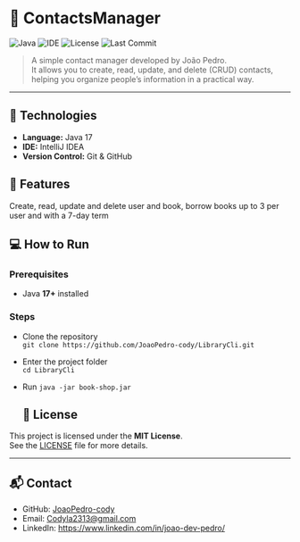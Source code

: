 # 📇 ContactsManager

![Java](https://img.shields.io/badge/Java-17-red)
![IDE](https://img.shields.io/badge/IDE-IntelliJ%20IDEA-blueviolet)
![License](https://img.shields.io/badge/License-MIT-green)
![Last Commit](https://img.shields.io/github/last-commit/JoaoPedro-cody/ContactsManager)

> A simple contact manager developed by João Pedro.  
> It allows you to create, read, update, and delete (CRUD) contacts, helping you organize people’s information in a practical way.

---

## 🚀 Technologies

- **Language:** Java 17  
- **IDE:** IntelliJ IDEA  
- **Version Control:** Git & GitHub  

## 🧰 Features

Create, read, update and delete user and book, borrow books up to 3 per user and with a 7-day term

## 💻 How to Run

### Prerequisites
- Java **17+** installed

### Steps
- Clone the repository  
  `git clone https://github.com/JoaoPedro-cody/LibraryCli.git`

- Enter the project folder  
  `cd LibraryCli`

- Run 
  `java -jar book-shop.jar`

  ## 📜 License

This project is licensed under the **MIT License**.  
See the [LICENSE](LICENSE) file for more details.  

---

## 📬 Contact

- GitHub: [JoaoPedro-cody](https://github.com/JoaoPedro-cody)  
- Email: Codyla2313@gmail.com  
- LinkedIn: https://www.linkedin.com/in/joao-dev-pedro/  

